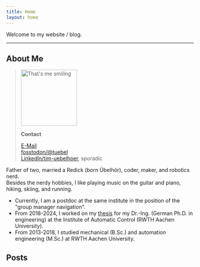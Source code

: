 ```yaml
---
title: Home
layout: home
---
```

Welcome to my website / blog.

---

## About Me
> <img src="{{ site.baseurl }}/assets/images/tim.jpg" alt="That's me smiling" width="150"/>
>
> **Contact**
> 
> [E-Mail](mailto:mail@redick.cc)\
> [fosstodon/@tuebel](https://fosstodon.org/@tuebel)\
> [LinkedIn/tim-uebelhoer](https://www.linkedin.com/in/timredick/), sporadic

Father of two, married a Redick (born Übelhör), coder, maker, and robotics nerd.\
Besides the nerdy hobbies, I like playing music on the guitar and piano, hiking, skiing, and running.

* Currently, I am a postdoc at the same institute in the position of the "group manager navigation".
* From 2018-2024, I worked on my [thesis](https://doi.org/10.18154/RWTH-2024-04533) for my Dr.-Ing. (German Ph.D. in engineering) at the Institute of Automatic Control (RWTH Aachen University).
* From 2013-2018, I studied mechanical (B.Sc.) and automation engineering (M.Sc.) at RWTH Aachen University.

## Posts

<!-- <ul>
    {% for post in site.posts %}
    <li>
        <h2><a href="{{ post.url | relative_url }}">{{ post.title }}</a></h2>
        <p>{{ post.date | date: "%B %d, %Y" }}</p>
        <p>{{ post.excerpt | strip_html | truncatewords: 50 }}</p>
    </li>
    {% endfor %}
</ul> -->
